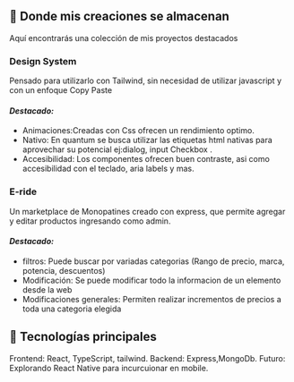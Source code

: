 ## 🧠 Donde mis creaciones se almacenan
Aquí encontrarás una colección de mis proyectos destacados
### Design System
Pensado para utilizarlo con Tailwind, sin necesidad de utilizar javascript y con un enfoque Copy Paste
#### _Destacado:_
- Animaciones:Creadas con Css ofrecen un rendimiento optimo.
- Nativo: En quantum se busca utilizar las etiquetas html nativas para aprovechar su potencial ej:dialog, input Checkbox .
- Accesibilidad: Los componentes ofrecen buen contraste, asi como accesibilidad con el teclado, aria labels y mas.

### E-ride
Un marketplace de Monopatines creado con express, que permite agregar y editar productos ingresando como admin.
#### _Destacado:_
- filtros: Puede buscar por variadas categorias (Rango de precio, marca, potencia, descuentos)
- Modificación: Se puede modificar todo la informacion de un elemento desde la web
- Modificaciones generales: Permiten realizar incrementos de precios a toda una categoria elegida

## 🚀 Tecnologías principales
Frontend: React, TypeScript, tailwind.
Backend: Express,MongoDb.
Futuro: Explorando React Native para incurcuionar en mobile.
